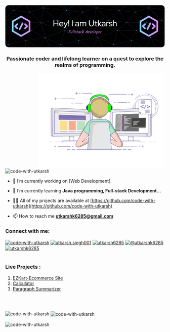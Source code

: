 <div align="center"> <img src="https://github.com/code-with-utkarsh/code-with-utkarsh/blob/main/github-header-image.png"> </div>
<h3 align="center">Passionate coder and lifelong learner on a quest to explore the realms of programming.</h3>
<img align="right" alt="Coding" width="400" src="https://raw.githubusercontent.com/devSouvik/devSouvik/master/gif3.gif">

<p align="left"> <img src="https://komarev.com/ghpvc/?username=code-with-utkarsh&label=Profile%20views&color=0e75b6&style=flat" alt="code-with-utkarsh" /> </p>

- 🔭 I’m currently working on [Web Development].

- 🌱 I’m currently learning **Java programming, Full-stack Development...**

- 👨‍💻 All of my projects are available at [https://github.com/code-with-utkarsh](https://github.com/code-with-utkarsh)

- 📫 How to reach me **utkarshk6285@gmail.com**

<h3 align="left">Connect with me:</h3>
<p align="left">
<a href="https://linkedin.com/in/utkarsh-7a0127251" target="blank"><img align="center" src="https://raw.githubusercontent.com/rahuldkjain/github-profile-readme-generator/master/src/images/icons/Social/linked-in-alt.svg" alt="code-with-utkarsh" height="30" width="40" /></a>
<a href="https://instagram.com/utkarsh.singh001" target="blank"><img align="center" src="https://raw.githubusercontent.com/rahuldkjain/github-profile-readme-generator/master/src/images/icons/Social/instagram.svg" alt="utkarsh.singh001" height="30" width="40" /></a>
<a href="https://www.codechef.com/users/utkarsh6285" target="blank"><img align="center" src="https://cdn.jsdelivr.net/npm/simple-icons@3.1.0/icons/codechef.svg" alt="utkarsh6285" height="30" width="40" /></a>
<a href="https://www.hackerrank.com/profile/utkarshk6285" target="blank"><img align="center" src="https://raw.githubusercontent.com/rahuldkjain/github-profile-readme-generator/master/src/images/icons/Social/hackerrank.svg" alt="@utkarshk6285" height="30" width="40" /></a>
<a href="https://www.leetcode.com/utkarshk6285" target="blank"><img align="center" src="https://raw.githubusercontent.com/rahuldkjain/github-profile-readme-generator/master/src/images/icons/Social/leet-code.svg" alt="utkarshk6285" height="30" width="40" /></a>
<br><br>
<h3 align="left">Live Projects : </h3>

<ol>
<li><a href="https://ezkaart.vercel.app/" target="_blank"> EZKart-Ecommerce Site </a></li>
  <li><a href="https://code-with-utkarsh.github.io/calculator/" target="_blank"> Calculator </a> </li>
<li><a href="https://github.com/code-with-utkarsh/summarizer" target="_blank"> Paragraph Summarizer</a></li>
</ol>


<br><br>
<p><img align="left" src="https://github-readme-stats.vercel.app/api/top-langs?username=code-with-utkarsh&show_icons=true&locale=en&layout=compact" alt="code-with-utkarsh" /></p>

<p>&nbsp;<img align="center" src="https://github-readme-stats.vercel.app/api?username=code-with-utkarsh&show_icons=true&locale=en" alt="code-with-utkarsh" /></p>

<p><img align="center" src="https://github-readme-streak-stats.herokuapp.com/?user=code-with-utkarsh&" alt="code-with-utkarsh" /></p>






